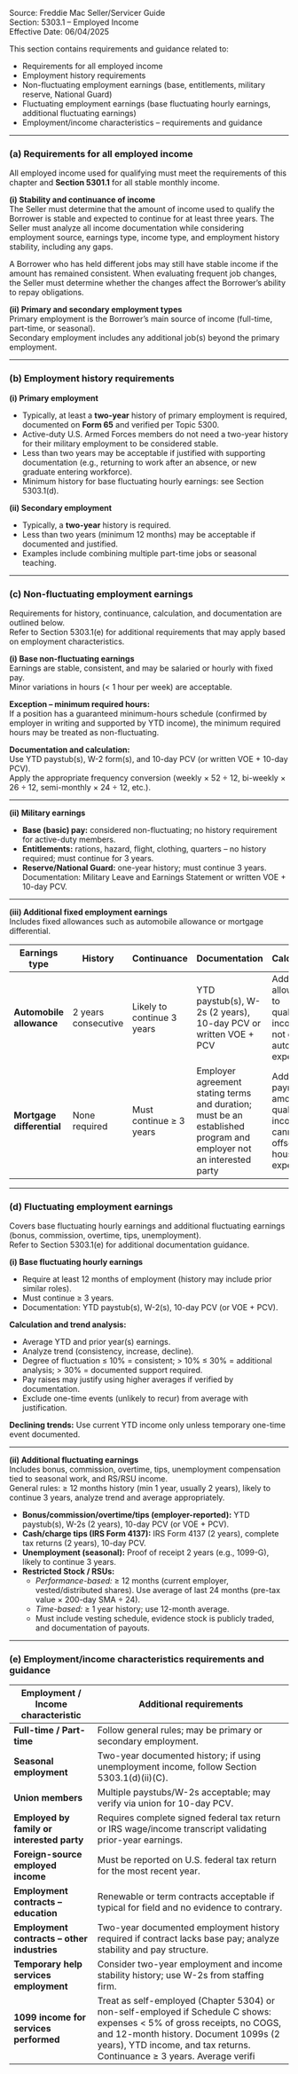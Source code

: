 Source: Freddie Mac Seller/Servicer Guide  
Section: 5303.1 – Employed Income  
Effective Date: 06/04/2025  

This section contains requirements and guidance related to:  
- Requirements for all employed income  
- Employment history requirements  
- Non-fluctuating employment earnings (base, entitlements, military reserve, National Guard)  
- Fluctuating employment earnings (base fluctuating hourly earnings, additional fluctuating earnings)  
- Employment/income characteristics – requirements and guidance  

---

### (a) Requirements for all employed income  

All employed income used for qualifying must meet the requirements of this chapter and **Section 5301.1** for all stable monthly income.  

**(i) Stability and continuance of income**  
The Seller must determine that the amount of income used to qualify the Borrower is stable and expected to continue for at least three years. The Seller must analyze all income documentation while considering employment source, earnings type, income type, and employment history stability, including any gaps.  

A Borrower who has held different jobs may still have stable income if the amount has remained consistent. When evaluating frequent job changes, the Seller must determine whether the changes affect the Borrower’s ability to repay obligations.  

**(ii) Primary and secondary employment types**  
Primary employment is the Borrower’s main source of income (full-time, part-time, or seasonal).  
Secondary employment includes any additional job(s) beyond the primary employment.  

---

### (b) Employment history requirements  

**(i) Primary employment**  
- Typically, at least a **two-year** history of primary employment is required, documented on **Form 65** and verified per Topic 5300.  
- Active-duty U.S. Armed Forces members do not need a two-year history for their military employment to be considered stable.  
- Less than two years may be acceptable if justified with supporting documentation (e.g., returning to work after an absence, or new graduate entering workforce).  
- Minimum history for base fluctuating hourly earnings: see Section 5303.1(d).  

**(ii) Secondary employment**  
- Typically, a **two-year** history is required.  
- Less than two years (minimum 12 months) may be acceptable if documented and justified.  
- Examples include combining multiple part-time jobs or seasonal teaching.  

---

### (c) Non-fluctuating employment earnings  

Requirements for history, continuance, calculation, and documentation are outlined below.  
Refer to Section 5303.1(e) for additional requirements that may apply based on employment characteristics.  

**(i) Base non-fluctuating earnings**  
Earnings are stable, consistent, and may be salaried or hourly with fixed pay.  
Minor variations in hours (< 1 hour per week) are acceptable.  

**Exception – minimum required hours:**  
If a position has a guaranteed minimum-hours schedule (confirmed by employer in writing and supported by YTD income), the minimum required hours may be treated as non-fluctuating.  

**Documentation and calculation:**  
Use YTD paystub(s), W-2 form(s), and 10-day PCV (or written VOE + 10-day PCV).  
Apply the appropriate frequency conversion (weekly × 52 ÷ 12, bi-weekly × 26 ÷ 12, semi-monthly × 24 ÷ 12, etc.).  

---

**(ii) Military earnings**  
- **Base (basic) pay:** considered non-fluctuating; no history requirement for active-duty members.  
- **Entitlements:** rations, hazard, flight, clothing, quarters – no history required; must continue for 3 years.  
- **Reserve/National Guard:** one-year history; must continue 3 years.  
Documentation: Military Leave and Earnings Statement or written VOE + 10-day PCV.  

---

**(iii) Additional fixed employment earnings**  
Includes fixed allowances such as automobile allowance or mortgage differential.  

| Earnings type | History | Continuance | Documentation | Calculation |
|----------------|----------|-------------|----------------|--------------|
| **Automobile allowance** | 2 years consecutive | Likely to continue 3 years | YTD paystub(s), W-2s (2 years), 10-day PCV or written VOE + PCV | Add full allowance to qualifying income (do not offset auto expense) |
| **Mortgage differential** | None required | Must continue ≥ 3 years | Employer agreement stating terms and duration; must be an established program and employer not an interested party | Add payment amount to qualifying income; cannot offset housing expense |

---

### (d) Fluctuating employment earnings  

Covers base fluctuating hourly earnings and additional fluctuating earnings (bonus, commission, overtime, tips, unemployment).  
Refer to Section 5303.1(e) for additional documentation guidance.  

**(i) Base fluctuating hourly earnings**  
- Require at least 12 months of employment (history may include prior similar roles).  
- Must continue ≥ 3 years.  
- Documentation: YTD paystub(s), W-2(s), 10-day PCV (or VOE + PCV).  

**Calculation and trend analysis:**  
- Average YTD and prior year(s) earnings.  
- Analyze trend (consistency, increase, decline).  
- Degree of fluctuation ≤ 10% = consistent; > 10% ≤ 30% = additional analysis; > 30% = documented support required.  
- Pay raises may justify using higher averages if verified by documentation.  
- Exclude one-time events (unlikely to recur) from average with justification.  

**Declining trends:** Use current YTD income only unless temporary one-time event documented.  

---

**(ii) Additional fluctuating earnings**  
Includes bonus, commission, overtime, tips, unemployment compensation tied to seasonal work, and RS/RSU income.  
General rules: ≥ 12 months history (min 1 year, usually 2 years), likely to continue 3 years, analyze trend and average appropriately.  

- **Bonus/commission/overtime/tips (employer-reported):** YTD paystub(s), W-2s (2 years), 10-day PCV (or VOE + PCV).  
- **Cash/charge tips (IRS Form 4137):** IRS Form 4137 (2 years), complete tax returns (2 years), 10-day PCV.  
- **Unemployment (seasonal):** Proof of receipt 2 years (e.g., 1099-G), likely to continue 3 years.  
- **Restricted Stock / RSUs:**  
  - *Performance-based:* ≥ 12 months (current employer, vested/distributed shares). Use average of last 24 months (pre-tax value × 200-day SMA ÷ 24).  
  - *Time-based:* ≥ 1 year history; use 12-month average.  
  - Must include vesting schedule, evidence stock is publicly traded, and documentation of payouts.  

---

### (e) Employment/income characteristics requirements and guidance  

| Employment / Income characteristic | Additional requirements |
|------------------------------------|--------------------------|
| **Full-time / Part-time** | Follow general rules; may be primary or secondary employment. |
| **Seasonal employment** | Two-year documented history; if using unemployment income, follow Section 5303.1(d)(ii)(C). |
| **Union members** | Multiple paystubs/W-2s acceptable; may verify via union for 10-day PCV. |
| **Employed by family or interested party** | Requires complete signed federal tax return or IRS wage/income transcript validating prior-year earnings. |
| **Foreign-source employed income** | Must be reported on U.S. federal tax return for the most recent year. |
| **Employment contracts – education** | Renewable or term contracts acceptable if typical for field and no evidence to contrary. |
| **Employment contracts – other industries** | Two-year documented employment history required if contract lacks base pay; analyze stability and pay structure. |
| **Temporary help services employment** | Consider two-year employment and income stability history; use W-2s from staffing firm. |
| **1099 income for services performed** | Treat as self-employed (Chapter 5304) or non-self-employed if Schedule C shows: expenses < 5% of gross receipts, no COGS, and 12-month history. Document 1099s (2 years), YTD income, and tax returns. Continuance ≥ 3 years. Average verifi
